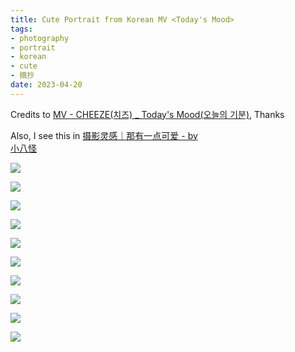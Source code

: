 ```yaml
---
title: Cute Portrait from Korean MV <Today's Mood>
tags:
- photography
- portrait
- korean
- cute
- 摘抄
date: 2023-04-20
---
```


Credits to [MV - CHEEZE(치즈) _ Today's Mood(오늘의 기분)](https://www.youtube.com/watch?v=zRq_DlEzygk),
Thanks

Also, I see this in [摄影灵感｜那有一点可爱 - by   
小八怪](https://www.xiaohongshu.com/explore/63f0a27e0000000013002b05)

![](photography/aesthetic/Portrait/attachments/photo_4_2023-03-27_23-53-20.jpg)

![](photography/aesthetic/Portrait/attachments/photo_5_2023-03-27_23-53-20.jpg)

![](photography/aesthetic/Portrait/attachments/photo_6_2023-03-27_23-53-20.jpg)

![](photography/aesthetic/Portrait/attachments/photo_7_2023-03-27_23-53-20.jpg)

![](photography/aesthetic/Portrait/attachments/photo_8_2023-03-27_23-53-20.jpg)

![](photography/aesthetic/Portrait/attachments/photo_9_2023-03-27_23-53-20.jpg)

![](photography/aesthetic/Portrait/attachments/photo_1_2023-03-27_23-53-20%201.jpg)

![](photography/aesthetic/Portrait/attachments/photo_2_2023-03-27_23-53-20%201.jpg)

![](photography/aesthetic/Portrait/attachments/photo_3_2023-03-27_23-53-20%201.jpg)

![](photography/aesthetic/Portrait/attachments/photo_2023-03-27_23-55-45.jpg)